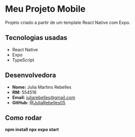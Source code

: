 # Meu Projeto Mobile 

Projeto criado a partir de um template React Native com Expo.

## Tecnologias usadas

- React Native
- Expo
- TypeScript

## Desenvolvedora

- **Nome:** Julia Martins Rebelles  
- **RM:** 554516
- **Email:** juliarebelles@gmail.com  
- **GitHub:** [@JuliaRebelles05](https://github.com/JuliaRebelles05)

## Como rodar


**npm install
npx expo start**
